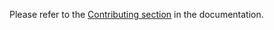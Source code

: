 Please refer to the [Contributing section](https://ristoale97.github.io/pokeapi-python-wrapper/contributing/) in the documentation.
